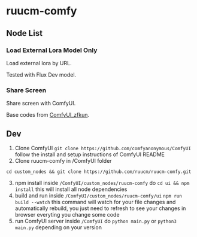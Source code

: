 # ruucm-comfy

## Node List

### Load External Lora Model Only

Load external lora by URL.

Tested with Flux Dev model.

### Share Screen

Share screen with ComfyUI.

Base codes from [ComfyUI_zfkun](https://github.com/zfkun/ComfyUI_zfkun).

## Dev

1. Clone ComfyUI
   `git clone https://github.com/comfyanonymous/ComfyUI`
   follow the install and setup instructions of ComfyUI README
2. Clone ruucm-comfy
   in /ComfyUI folder

```
cd custom_nodes && git clone https://github.com/ruucm/ruucm-comfy.git
```

3. npm install
   inside `/ComfyUI/custom_nodes/ruucm-comfy`
   do `cd ui && npm install`
   this will install all node dependencies
4. build and run
   inside `/ComfyUI/custom_nodes/ruucm-comfy/ui`
   `npm run build --watch`
   this command will watch for your file changes and automatically rebuild, you just need to refresh to see your changes in browser everyting you change some code
5. run ComfyUI server
   inside `/ComfyUI`
   do `python main.py` or `python3 main.py` depending on your version
